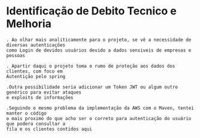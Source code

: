 # Identificação de Debito Tecnico e Melhoria

    . Ao olhar mais analiticamente para o projeto, se vê a necessidade de diversas autenticações
    como Login de devidos usuários devido a dados sensiveis de empresas e pessoas

    . Apartir daqui o projeto toma o rumo de proteção aos dados dos clientes, com foco em 
    Autentição pelo spring

    .Outra possibilidade seria adicionar um Token JWT ou algum outro genérico para evitar ataques
    e exploits de informações

    .Seguindo o mesmo problema da implementação da AWS com o Maven, tentei manter o código
    o mais proximo do que acho ser o correto para autenticação do usuário que podera consultar a
    fila e os clientes contidos aqui
    